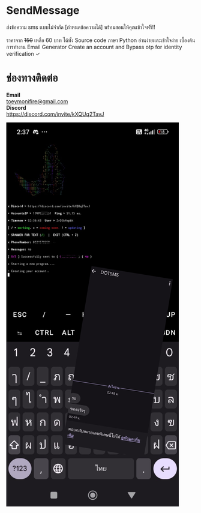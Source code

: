 # SendMessage

ส่งข้อความ sms เเบบไม่จำกัด [กำหนดข้อความได้] พร้อมสอนให้คุณเข้าใจฟรี!!
<br>
<br>
ราคาจาก ~~150~~ เหลือ 60 บาท ได้ทั้ง Source code ภาษา Python อ่านง่ายเเละเข้าใจง่าย เบื้องต้นการทำงาน Email Generator Create an account and Bypass otp for identity verification ✓

# ช่องทางติดต่อ

**Email**<br>toeymonifire@gmail.com 
<br>
**Discord**<br>https://discord.com/invite/kXQUq2TavJ

![Description of the image](2024071402532514.jpg)
